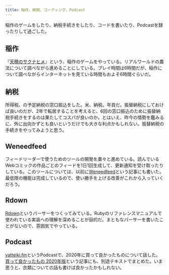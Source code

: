 ```yaml
---
title: 稲作、納税、コーディング、Podcast
---
```


稲作のゲームをしたり、納税手続きをしたり、コードを書いたり、Podcastを録ったりして過ごした。

## 稲作

『[天穂のサクナヒメ](https://www.marv.jp/special/game/sakuna/)』という、稲作のゲームをやっている。リアルワールドの農法について調べながら進めることにしている。プレイ時間は6時間だが、稲作について調べながらインターネットを見ている時間もおよそ6時間ぐらいだ。

## 納税

所得税、の予定納税の窓口振込をした。米、納税。年貢だ。振替納税にしておけば良いのだが、2年で転居することを考えると、6回の窓口振込のために振替納税手続きをするのは果たしてコスパが良いのか。とはいえ、昨今の情勢を鑑みるに、外に出向かずとも良いというだけでも大きな利点かもしれない。振替納税の手続きをやってみようと思う。

## Weneedfeed

フィードリーダーで使うためのツールの開発を粛々と進めている。読んでいるWebコミックの作品ごとのフィードを1日1回生成して、更新通知を受け取ったりしている。このツールについては、以前に[Weneedfeed](https://r7kamura.com/articles/2020-11-15-weneedfeed)という記事にも書いた。最低限の機能は完成しているので、使い勝手を上げる改善がこれから入っていくだろう。

## Rdown

[Rdown](https://github.com/r7kamura/rdown)というパーサーをつくってみている。Rubyのリファレンスマニュアルで使われている実装への理解を深めることが目的だ。まともなパーサーを書いたことがないので、雰囲気でやっている。

## Podcast

[yatteiki.fm](https://yatteiki.fm)というPodcastで、2020年に買って良かったものについて話した。[買って良かったもの 2020年版](/articles/2020-11-23-good-buy-2020)という記事にも、別途テキストでまとめた。いま思うと、衣類についての話も書けば良かったかもしれない。
